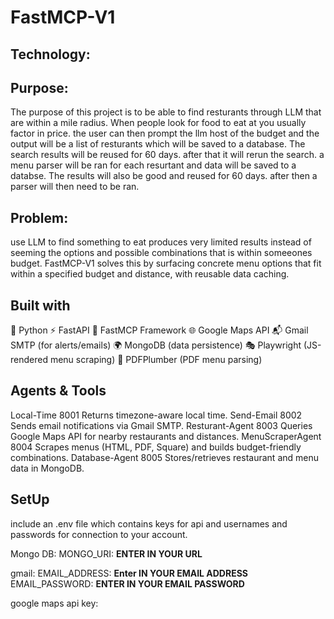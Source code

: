 # FastMCP-V1
## Technology:
## Purpose:
The purpose of this project is to be able to find resturants through LLM that are within a mile radius. When people look for food to eat at you usually factor in price. the user can then prompt the llm host of the budget and the output will be a list of resturants which will be saved to a database. The search results will be reused for 60 days. after that it will rerun the search. a menu parser will be ran for each resurtant and data will be saved to a databse. The results will also be good and reused for 60 days. after then a parser will then need to be ran. 

## Problem:
use LLM to find something to eat produces very limited results instead of seeming the options and possible combinations that is within someeones budget. FastMCP-V1 solves this by surfacing concrete menu options that fit within a specified budget and distance, with reusable data caching.

## Built with 
🐍 Python
⚡ FastAPI
🧠 FastMCP Framework
🌐 Google Maps API
📬 Gmail SMTP (for alerts/emails)
🌍 MongoDB (data persistence)
🎭 Playwright (JS-rendered menu scraping)
🧾 PDFPlumber (PDF menu parsing)

## Agents & Tools
Local-Time	      8001	Returns timezone-aware local time.
Send-Email	      8002	Sends email notifications via Gmail SMTP.
Resturant-Agent	  8003	Queries Google Maps API for nearby restaurants and distances.
MenuScraperAgent  8004	Scrapes menus (HTML, PDF, Square) and builds budget-friendly combinations.
Database-Agent	  8005	Stores/retrieves restaurant and menu data in MongoDB.

## SetUp
include an .env file which contains keys for api and usernames and passwords for connection to your account.

Mongo DB:
MONGO_URI: **ENTER IN YOUR URL**

gmail:
EMAIL_ADDRESS: **Enter IN YOUR EMAIL ADDRESS**
EMAIL_PASSWORD: **ENTER IN YOUR EMAIL PASSWORD**

google maps api key:

